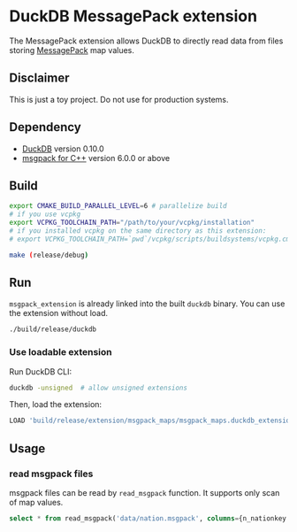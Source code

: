 # DuckDB MessagePack extension

The MessagePack extension allows DuckDB to directly read data from files storing [MessagePack](https://msgpack.org/) map values.

## Disclaimer
This is just a toy project. Do not use for production systems.

## Dependency
- [DuckDB](https://github.com/duckdb/duckdb) version 0.10.0
- [msgpack for C++](https://github.com/msgpack/msgpack-c/tree/cpp_master) version 6.0.0 or above

## Build
```sh
export CMAKE_BUILD_PARALLEL_LEVEL=6 # parallelize build
# if you use vcpkg
export VCPKG_TOOLCHAIN_PATH="/path/to/your/vcpkg/installation"
# if you installed vcpkg on the same directory as this extension:
# export VCPKG_TOOLCHAIN_PATH=`pwd`/vcpkg/scripts/buildsystems/vcpkg.cmake

make (release/debug)
```

## Run
`msgpack_extension` is already linked into the built `duckdb` binary.
You can use the extension without load.

```sh
./build/release/duckdb
```

### Use loadable extension
Run DuckDB CLI:
```sh
duckdb -unsigned  # allow unsigned extensions
```

Then, load the extension:
```sql
LOAD 'build/release/extension/msgpack_maps/msgpack_maps.duckdb_extension';
```

## Usage
### read msgpack files
msgpack files can be read by `read_msgpack` function. It supports only scan of map values.
```sql
select * from read_msgpack('data/nation.msgpack', columns={n_nationkey: 'INTEGER', n_name: 'VARCHAR', n_regionkey: 'SMALLINT', n_comment: 'VARCHAR'});
```
